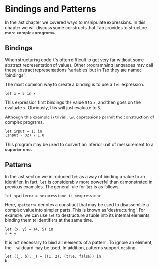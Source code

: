 # Bindings and Patterns

In the last chapter we covered ways to manipulate expressions. In this chapter
we will discuss some constructs that Tao provides to structure more complex
programs.

## Bindings

When structuring code it's often difficult to get very far without some abstract
representation of values. Other programming languages may call these abstract
representations 'variables' but in Tao they are named 'bindings'.

The most common way to create a binding is to use a `let` expression.

```
let x = 5 in x
```

This expression first bindings the value `5` to `x`, and then goes on the
evaluate `x`. Obviously, this will just evaluate to `5`.

Although this example is trivial, `let` expressions permit the construction of
complex programs.

```
let input = 10 in
(input - 32) / 1.8
```

This program may be used to convert an inferior unit of measurement to a
superior one.

## Patterns

In the last section we introduced `let` as a way of binding a value to an
identifier. In fact, `let` is considerably more powerful than demonstrated in
previous examples. The general rule for `let` is as follows.

```
let <pattern> = <expression> in <expression>
```

Here, `<pattern>` denotes a construct that may be used to disassemble a complex
value into simpler parts. This is known as 'destructuring'. For example, we can
use `let` to destructure a tuple into its internal elements, binding them to
identifiers at the same time.

```
let (x, y) = (4, 5) in
x + y
```

It is not necessary to bind all elements of a pattern. To ignore an element, the
`_` wildcard may be used. In addition, patterns support nesting.

```
let ((_, b), _) = ((1, 2), (true, false)) in
b
```
